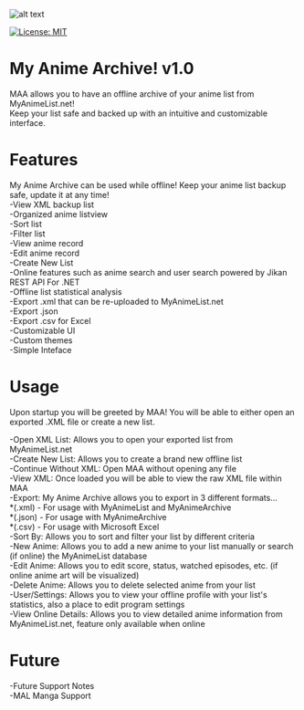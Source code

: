 ![alt text](https://i.imgur.com/XG83qib.png)

[![License: MIT](https://img.shields.io/badge/License-MIT-blue.svg)](https://opensource.org/licenses/MIT)

# My Anime Archive! v1.0
MAA allows you to have an offline archive of your anime list from MyAnimeList.net!<br/>
Keep your list safe and backed up with an intuitive and customizable interface.<br/>

# Features
My Anime Archive can be used while offline! Keep your anime list backup safe, update it at any time!<br/>
-View XML backup list<br/>
-Organized anime listview<br/>
-Sort list<br/>
-Filter list<br/>
-View anime record<br/>
-Edit anime record<br/>
-Create New List<br/>
-Online features such as anime search and user search powered by Jikan REST API For .NET<br/>
-Offline list statistical analysis <br/>
-Export .xml that can be re-uploaded to MyAnimeList.net<br/>
-Export .json<br/>
-Export .csv for Excel<br/>
-Customizable UI<br/>
-Custom themes<br/>
-Simple Inteface<br/>

# Usage
Upon startup you will be greeted by MAA!  You will be able to either open an exported .XML file or create a new list.<br/>

-Open XML List: Allows you to open your exported list from MyAnimeList.net<br/>
-Create New List: Allows you to create a brand new offline list<br/>
-Continue Without XML: Open MAA without opening any file<br/>
-View XML: Once loaded you will be able to view the raw XML file within MAA<br/>
-Export: My Anime Archive allows you to export in 3 different formats...<br/>
*(.xml) - For usage with MyAnimeList and MyAnimeArchive<br/>
*(.json) - For usage with MyAnimeArchive<br/>
*(.csv) - For usage with Microsoft Excel<br/>
-Sort By: Allows you to sort and filter your list by different criteria<br/>
-New Anime: Allows you to add a new anime to your list manually or search (if online) the MyAnimeList database<br/>
-Edit Anime:  Allows you to edit score, status, watched episodes, etc. (if online anime art will be visualized)<br/>
-Delete Anime: Allows you to delete selected anime from your list<br/>
-User/Settings: Allows you to view your offline profile with your list's statistics, also a place to edit program settings<br/>
-View Online Details: Allows you to view detailed anime information from MyAnimeList.net, feature only available when online<br/>


# Future

-Future Support Notes<br/>
-MAL Manga Support<br/>
